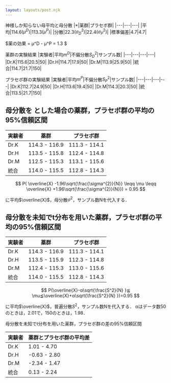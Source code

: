 ```yaml
---
layout: layouts/post.njk
---
```


神様しか知らない母平均と母分散
|*|薬群|プラセボ群|
|---|---|---|
|平均|114.6($μ^D$)|113.3($μ^P$)|
|分散|22.3($σ_D^2$)|22.4($σ_P^2$)|
|標準偏差|4.7|4.7|

$薬の効果 = μ^D - μ^P = 1.3 $



薬群の実験結果
|実験者|平均$m^D$|不偏分散$S_D^2$|サンプル数|
|---|---|---|---|
|Dr.K|115.6|20.5|50|
|Dr.H|114.7|17.9|50|
|Dr.M|113.9|25.9|50|
|統合|114.7|21.7|150|

プラセボ群の実験結果
|実験者|平均$m^P$|不偏分散$S_P^2$|サンプル数|
|---|---|---|---|
|Dr.K|112.7|24.9|50|
|Dr.H|113.6|19.4|50|
|Dr.M|114.3|20.3|50|
|統合|113.5|21.7|150|




## 母分散を とした場合の薬群，プラセボ群の平均の95%信頼区間

|実験者|薬群|プラセボ群|
|---|---|---|
|Dr.K|114\.3 - 116\.9|111\.3 - 114\.1|
|Dr.H|113\.5 - 115\.8|112\.4 - 114\.8|
|Dr.M|112\.5 - 115\.3|113\.1 - 115\.6|
|統合|114\.0 - 115\.5|112\.8 - 114\.3|

$$ 
P( \overline{X} -1.96\sqrt{\frac{\sigma^{2}}{N}}  \leqq \mu \leqq \overline{X} +1.96\sqrt{\frac{\sigma^{2}}{N}}) = 0.95
$$

に平均$\overline{X}$，母分散$\sigma^2$，サンプル数Nを代入する．


## 母分散を未知でt分布を用いた薬群，プラセボ群の平均の95%信頼区間

|実験者|薬群|プラセボ群|
|---|---|---|
|Dr.K|114\.3 - 116\.9|111\.3 - 114\.1|
|Dr.H|113\.5 - 115\.9|112\.3 - 114\.8|
|Dr.M|112\.4 - 115\.3|113\.0 - 115\.6|
|統合|114\.0 - 115\.5|112\.8 - 114\.3|

$$
P(\overline{X}-α\sqrt{\frac{S^2}{N} }≦ \mu≦\overline{X}+α\sqrt{\frac{S^2}{N} })=0.95
$$

に平均$\overline{X}$，普遍分散$S^2$，サンプル数Nを代入する．
αはデータ数50のときは，2.01で，150のときは，1.98．

母分散を未知でt分布を用いた薬群，プラセボ群の差の95%信頼区間

|実験者|薬群とプラセボ群の平均差|
|---|---|
|Dr.K|1\.01 - 4\.70|
|Dr.H|-0\.63 - 2\.80|
|Dr.M|-2\.34 - 1\.47|
|統合|0\.13 - 2\.24|